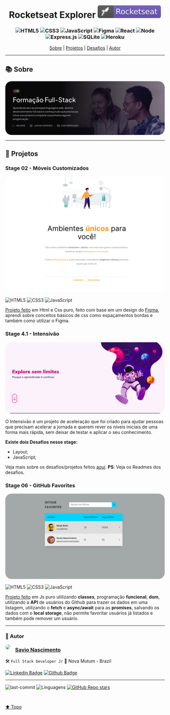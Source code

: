 <h1 align="center">
   Rocketseat Explorer <img alt="badge vscode" src="./assets/badge-rocket.svg">
</h1>

<h3 align="center">

![HTML5](https://img.shields.io/badge/HTML5-E34F26?style=flat&logo=html5&logoColor=white) ![CSS3](https://img.shields.io/badge/CSS3-1572B6?style=flat&logo=css3&logoColor=white) ![JavaScript](https://img.shields.io/badge/JavaScript-F7DF1E?style=flat&logo=javascript&logoColor=black) ![Figma](https://img.shields.io/badge/-Figma-060606?style=flat&logo=Figma) ![React](https://img.shields.io/badge/React-20232A?style=flat&logo=react&logoColor=61DAFB)
![Node](https://img.shields.io/badge/Node.js-339933.svg?style=flat&logo=nodedotjs&logoColor=white) ![Express.js](https://img.shields.io/badge/express.js-%23404d59.svg?style=flat&logo=express&logoColor=%2361DAFB) ![SQLite](https://img.shields.io/badge/SQLite-003B57.svg?style=flat&logo=SQLite&logoColor=white) ![Heroku](https://img.shields.io/badge/Heroku-430098.svg?style=flat&logo=Heroku&logoColor=white)

</h3>

<p align="center">
  <a href="#Sobre">Sobre</a> |
  <a href="#projects">Projetos</a> |
  <a href="#-Desafios">Desafios</a> |
  <a href="#author">Autor</a>
</p>

---

<!-- [🏠 Home](https://github.com/savionascimentodev) -->

## 📚 Sobre

<a class="#Sobre"/>

<img src="assets/header.png" alt="Header" style="border-radius: 20px"/>

---

## 👾 Projetos

<a class="projects"></a>

### Stage 02 - Móveis Customizados

<img src="assets/stage02.png" alt="Stage02" style="border-radius: 20px"/>

![HTML5](https://img.shields.io/badge/HTML5-E34F26?style=flat&logo=html5&logoColor=white) ![CSS3](https://img.shields.io/badge/CSS3-1572B6?style=flat&logo=css3&logoColor=white) ![JavaScript](https://img.shields.io/badge/JavaScript-F7DF1E?style=flat&logo=javascript&logoColor=black)

[Projeto feito](https://github.com/savionascimentodev/RocketSeat-Explorer/tree/main/06-JavaScript-Antes-Do-Framework/Projeto-Github-Favorites) em Html e Css puro, feito com base em um design do [Figma](https://www.figma.com/file/fAvYZz4dPV5MfhL77XkqkD/Explorer---Projeto-01/duplicate), aprendi sobre conceitos básicos de css como espaçamentos bordas e também como utilizar o Figma.

### Stage 4.1 - Intensivão

<img src="./assets/intensivao.png" alt="Intensivão" style="border-radius: 20px"/>

O Intensivão é um projeto de aceleração que foi criado para ajudar pessoas que precisam acelerar a jornada e querem rever os níveis iniciais de uma forma mais rápida, sem deixar de testar e aplicar o seu conhecimento.

**Existe dois Desafios nesse stage:**

- Layout;
- JavaScript;

Veja mais sobre os desafios/projetos feitos [aqui](https://github.com/savionascimentodev/RocketSeat-Explorer/tree/main/04.1-Intensivao-Projeto). **PS**: Veja os Readmes dos desafios.

### Stage 06 - GitHub Favorites

<img src="./assets/stage06.png" alt="Stage06" style="border-radius: 20px" />

![HTML5](https://img.shields.io/badge/HTML5-E34F26?style=flat&logo=html5&logoColor=white) ![CSS3](https://img.shields.io/badge/CSS3-1572B6?style=flat&logo=css3&logoColor=white) ![JavaScript](https://img.shields.io/badge/JavaScript-F7DF1E?style=flat&logo=javascript&logoColor=black)

[Projeto feito](https://github.com/savionascimentodev/RocketSeat-Explorer/tree/main/06-JavaScript-Antes-Do-Framework/Projeto-Github-Favorites) em Js puro utilizando **classes**, programação **funcional**, **dom**, utilizando a **API** de usuários do Github para trazer os dados em uma listagem, utilizando o **fetch** e **async/await** para as **promises**, salvando os dados com o **local storage**, não permite favoritar usuários já listados e também pode remover um usuário.

---

### 👤 Autor <a id="author"></a>

<img align="left" src="https://www.github.com/savionascimentodev.png?size=150" style="border-radius: 20px;margin-right:15px">

### [Savio Nascimento](https://github.com/renyzeraa)

🛠 `Full Stack Developer Jr`
📍 Nova Mutum - Brazil

[![Linkedin Badge](https://img.shields.io/badge/-SavioNascimento-blue?style=flat&logo=Linkedin&logoColor=white&link=https://www.linkedin.com/savio-nascimento)](https://www.linkedin.com/in/savio-nascimento/) [![Github Badge](https://img.shields.io/badge/savionascimentodev-24292e?style=flat&logo=Github&logoColor=white&link=https://github.com/savionascimentodev)](https://github.com/savionascimentodev)

---

![last-commit](https://img.shields.io/github/last-commit/savionascimentodev/Rocketseat-Explorer?&color=purple) <img src="https://img.shields.io/github/languages/count/savionascimentodev/Rocketseat-Explorer?color=purple&style=flat" alt="Linguagens"> [![GitHub Repo stars](https://img.shields.io/github/stars/savionascimentodev/Rocketseat-Explorer?style=social)](https://github.com/savionascimentodev/Rocketseat-Explorer/stargazers)

</br>

[⬆️ Topo](#top) <br>
